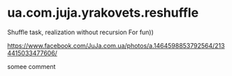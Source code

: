 # ua.com.juja.yrakovets.reshuffle

Shuffle task, realization without recursion
For fun))


https://www.facebook.com/JuJa.com.ua/photos/a.1464598853792564/2134415033477606/


somee comment
